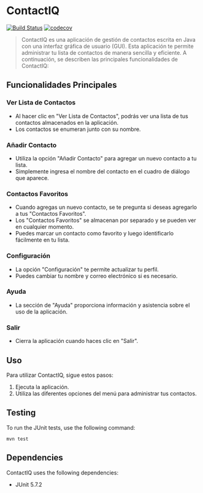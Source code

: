 # ContactIQ

[![Build Status](https://travis-ci.com/akshaybabloo/ContactIQ.svg?branch=master)](https://travis-ci.com/akshaybabloo/ContactIQ)
[![codecov](https://codecov.io/gh/akshaybabloo/ContactIQ/branch/master/graph/badge.svg?token=ZQZQZQZQZQ)](https://codecov.io/gh/akshaybabloo/ContactIQ)

>ContactIQ es una aplicación de gestión de contactos escrita en Java con una interfaz gráfica de usuario (GUI). Esta aplicación te permite administrar tu lista de contactos de manera sencilla y eficiente. A continuación, se describen las principales funcionalidades de ContactIQ:

## Funcionalidades Principales

### Ver Lista de Contactos
- Al hacer clic en "Ver Lista de Contactos", podrás ver una lista de tus contactos almacenados en la aplicación.
- Los contactos se enumeran junto con su nombre.

### Añadir Contacto
- Utiliza la opción "Añadir Contacto" para agregar un nuevo contacto a tu lista.
- Simplemente ingresa el nombre del contacto en el cuadro de diálogo que aparece.

### Contactos Favoritos
- Cuando agregas un nuevo contacto, se te pregunta si deseas agregarlo a tus "Contactos Favoritos".
- Los "Contactos Favoritos" se almacenan por separado y se pueden ver en cualquier momento.
- Puedes marcar un contacto como favorito y luego identificarlo fácilmente en tu lista.

### Configuración
- La opción "Configuración" te permite actualizar tu perfil.
- Puedes cambiar tu nombre y correo electrónico si es necesario.

### Ayuda
- La sección de "Ayuda" proporciona información y asistencia sobre el uso de la aplicación.

### Salir
- Cierra la aplicación cuando haces clic en "Salir".
## Uso
Para utilizar ContactIQ, sigue estos pasos:

1. Ejecuta la aplicación.
2. Utiliza las diferentes opciones del menú para administrar tus contactos.


## Testing

To run the JUnit tests, use the following command:

```
mvn test
```

## Dependencies

ContactIQ uses the following dependencies:

- JUnit 5.7.2
